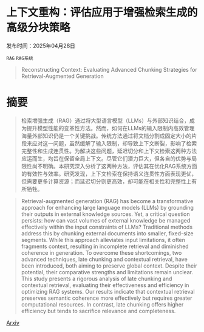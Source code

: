 # 上下文重构：评估应用于增强检索生成的高级分块策略

发布时间：2025年04月28日

`RAG` `RAG系统`

> Reconstructing Context: Evaluating Advanced Chunking Strategies for Retrieval-Augmented Generation

# 摘要

> 检索增强生成（RAG）通过将大型语言模型（LLMs）与外部知识结合，成为提升模型性能的变革性方法。然而，如何在LLMs的输入限制内高效管理海量外部知识仍是一个关键挑战。传统方法通过将文档分割成固定大小的片段来应对这一问题，虽然缓解了输入限制，却导致上下文断裂，影响了检索完整性和生成连贯性。为解决这些问题，延迟切分和上下文检索这两种方法应运而生，均旨在保留全局上下文。尽管它们潜力巨大，但各自的优势与局限性尚不明确。本研究深入分析了这两种方法，评估其在优化RAG系统方面的有效性与效率。研究发现，上下文检索在保持语义连贯性方面表现更优，但需要更多计算资源；而延迟切分则更高效，却可能在相关性和完整性上有所牺牲。

> Retrieval-augmented generation (RAG) has become a transformative approach for enhancing large language models (LLMs) by grounding their outputs in external knowledge sources. Yet, a critical question persists: how can vast volumes of external knowledge be managed effectively within the input constraints of LLMs? Traditional methods address this by chunking external documents into smaller, fixed-size segments. While this approach alleviates input limitations, it often fragments context, resulting in incomplete retrieval and diminished coherence in generation. To overcome these shortcomings, two advanced techniques, late chunking and contextual retrieval, have been introduced, both aiming to preserve global context. Despite their potential, their comparative strengths and limitations remain unclear. This study presents a rigorous analysis of late chunking and contextual retrieval, evaluating their effectiveness and efficiency in optimizing RAG systems. Our results indicate that contextual retrieval preserves semantic coherence more effectively but requires greater computational resources. In contrast, late chunking offers higher efficiency but tends to sacrifice relevance and completeness.

[Arxiv](https://arxiv.org/abs/2504.19754)